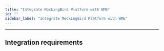 ```yaml
---
title: "Integrate MockingBird Platform with WME"
id: ""
sidebar_label: "Integrate MockingBird Platform with WME"
---
```

---

## Integration requirements
